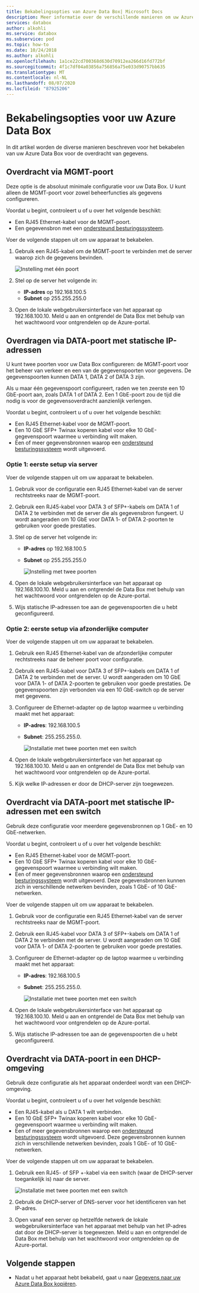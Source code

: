 ```yaml
---
title: Bekabelingsopties van Azure Data Box| Microsoft Docs
description: Meer informatie over de verschillende manieren om uw Azure Data Box te bekabelen voor gegevens overdracht met behulp van beheer poort of gegevens poort.
services: databox
author: alkohli
ms.service: databox
ms.subservice: pod
ms.topic: how-to
ms.date: 10/24/2018
ms.author: alkohli
ms.openlocfilehash: 1a1ce22cd700368d630d70912ea266d16fd772bf
ms.sourcegitcommit: 4f1c7df04a03856a756856a75e033d90757bb635
ms.translationtype: MT
ms.contentlocale: nl-NL
ms.lasthandoff: 08/07/2020
ms.locfileid: "87925206"
---
```

# <a name="cabling-options-for-your-azure-data-box"></a>Bekabelingsopties voor uw Azure Data Box

In dit artikel worden de diverse manieren beschreven voor het bekabelen van uw Azure Data Box voor de overdracht van gegevens.

## <a name="transfer-via-mgmt-port"></a>Overdracht via MGMT-poort

Deze optie is de absoluut minimale configuratie voor uw Data Box. U kunt alleen de MGMT-poort voor zowel beheerfuncties als gegevens configureren.

Voordat u begint, controleert u of u over het volgende beschikt:

- Een RJ45 Ethernet-kabel voor de MGMT-poort.
- Een gegevensbron met een [ondersteund besturingssysteem](data-box-system-requirements.md#supported-operating-systems-for-clients).

Voer de volgende stappen uit om uw apparaat te bekabelen.

1. Gebruik een RJ45-kabel om de MGMT-poort te verbinden met de server waarop zich de gegevens bevinden.

    ![Instelling met één poort](media/data-box-cable-options/cabling-mgmt-only.png)

2. Stel op de server het volgende in:

    - **IP-adres** op 192.168.100.5
    - **Subnet** op 255.255.255.0

3. Open de lokale webgebruikersinterface van het apparaat op 192.168.100.10. Meld u aan en ontgrendel de Data Box met behulp van het wachtwoord voor ontgrendelen op de Azure-portal.


## <a name="transfer-via-data-port-with-static-ips"></a>Overdragen via DATA-poort met statische IP-adressen

U kunt twee poorten voor uw Data Box configureren: de MGMT-poort voor het beheer van verkeer en een van de gegevenspoorten voor gegevens. De gegevenspoorten kunnen DATA 1, DATA 2 of DATA 3 zijn.

Als u maar één gegevenspoort configureert, raden we ten zeerste een 10 GbE-poort aan, zoals DATA 1 of DATA 2. Een 1 GbE-poort zou de tijd die nodig is voor de gegevensoverdracht aanzienlijk verlengen.

Voordat u begint, controleert u of u over het volgende beschikt:

- Een RJ45 Ethernet-kabel voor de MGMT-poort.
- Een 10 GbE SFP+ Twinax koperen kabel voor elke 10 GbE-gegevenspoort waarmee u verbinding wilt maken.
- Een of meer gegevensbronnen waarop een [ondersteund besturingssysteem](data-box-system-requirements.md#supported-operating-systems-for-clients) wordt uitgevoerd.

### <a name="option-1---initial-setup-via-server"></a>Optie 1: eerste setup via server

Voer de volgende stappen uit om uw apparaat te bekabelen.

1. Gebruik voor de configuratie een RJ45 Ethernet-kabel van de server rechtstreeks naar de MGMT-poort.
2. Gebruik een RJ45-kabel voor DATA 3 of SFP+-kabels om DATA 1 of DATA 2 te verbinden met de server die als gegevensbron fungeert. U wordt aangeraden om 10 GbE voor DATA 1- of DATA 2-poorten te gebruiken voor goede prestaties.
3. Stel op de server het volgende in:

   - **IP-adres** op 192.168.100.5
   - **Subnet** op 255.255.255.0

     ![Instelling met twee poorten](media/data-box-cable-options/cabling-2-port-setup.png)

3. Open de lokale webgebruikersinterface van het apparaat op 192.168.100.10. Meld u aan en ontgrendel de Data Box met behulp van het wachtwoord voor ontgrendelen op de Azure-portal.
4. Wijs statische IP-adressen toe aan de gegevenspoorten die u hebt geconfigureerd.

### <a name="option-2---initial-setup-via-separate-computer"></a>Optie 2: eerste setup via afzonderlijke computer

Voer de volgende stappen uit om uw apparaat te bekabelen.

1. Gebruik een RJ45 Ethernet-kabel van de afzonderlijke computer rechtstreeks naar de beheer poort voor configuratie.
2. Gebruik een RJ45-kabel voor DATA 3 of SFP+-kabels om DATA 1 of DATA 2 te verbinden met de server. U wordt aangeraden om 10 GbE voor DATA 1- of DATA 2-poorten te gebruiken voor goede prestaties. De gegevenspoorten zijn verbonden via een 10 GbE-switch op de server met gegevens.
3. Configureer de Ethernet-adapter op de laptop waarmee u verbinding maakt met het apparaat:

   - **IP-adres**: 192.168.100.5
   - **Subnet**: 255.255.255.0.

     ![Installatie met twee poorten met een switch](media/data-box-cable-options/cabling-with-static-ip.png)

3. Open de lokale webgebruikersinterface van het apparaat op 192.168.100.10. Meld u aan en ontgrendel de Data Box met behulp van het wachtwoord voor ontgrendelen op de Azure-portal.
4. Kijk welke IP-adressen er door de DHCP-server zijn toegewezen.

## <a name="transfer-via-data-port-with-static-ips-using-a-switch"></a>Overdracht via DATA-poort met statische IP-adressen met een switch 

Gebruik deze configuratie voor meerdere gegevensbronnen op 1 GbE- en 10 GbE-netwerken.

Voordat u begint, controleert u of u over het volgende beschikt:

- Een RJ45 Ethernet-kabel voor de MGMT-poort.
- Een 10 GbE SFP+ Twinax koperen kabel voor elke 10 GbE-gegevenspoort waarmee u verbinding wilt maken.
- Een of meer gegevensbronnen waarop een [ondersteund besturingssysteem](data-box-system-requirements.md#supported-operating-systems-for-clients) wordt uitgevoerd. Deze gegevensbronnen kunnen zich in verschillende netwerken bevinden, zoals 1 GbE- of 10 GbE-netwerken.

Voer de volgende stappen uit om uw apparaat te bekabelen.

1. Gebruik voor de configuratie een RJ45 Ethernet-kabel van de server rechtstreeks naar de MGMT-poort.
2. Gebruik een RJ45-kabel voor DATA 3 of SFP+-kabels om DATA 1 of DATA 2 te verbinden met de server. U wordt aangeraden om 10 GbE voor DATA 1- of DATA 2-poorten te gebruiken voor goede prestaties.
3. Configureer de Ethernet-adapter op de laptop waarmee u verbinding maakt met het apparaat:

   - **IP-adres**: 192.168.100.5
   - **Subnet**: 255.255.255.0.

     ![Installatie met twee poorten met een switch](media/data-box-cable-options/cabling-with-switch-static-ip.png)

3. Open de lokale webgebruikersinterface van het apparaat op 192.168.100.10. Meld u aan en ontgrendel de Data Box met behulp van het wachtwoord voor ontgrendelen op de Azure-portal.
4. Wijs statische IP-adressen toe aan de gegevenspoorten die u hebt geconfigureerd.


## <a name="transfer-via-data-port-in-a-dhcp-environment"></a>Overdracht via DATA-poort in een DHCP-omgeving

Gebruik deze configuratie als het apparaat onderdeel wordt van een DHCP-omgeving.

Voordat u begint, controleert u of u over het volgende beschikt:

- Een RJ45-kabel als u DATA 1 wilt verbinden.
- Een 10 GbE SFP+ Twinax koperen kabel voor elke 10 GbE-gegevenspoort waarmee u verbinding wilt maken.
- Een of meer gegevensbronnen waarop een [ondersteund besturingssysteem](data-box-system-requirements.md#supported-operating-systems-for-clients) wordt uitgevoerd. Deze gegevensbronnen kunnen zich in verschillende netwerken bevinden, zoals 1 GbE- of 10 GbE-netwerken.

Voer de volgende stappen uit om uw apparaat te bekabelen.

1. Gebruik een RJ45- of SFP +-kabel via een switch (waar de DHCP-server toegankelijk is) naar de server.

    ![Installatie met twee poorten met een switch](media/data-box-cable-options/cabling-dhcp-data-only.png)
2. Gebruik de DHCP-server of DNS-server voor het identificeren van het IP-adres.
3. Open vanaf een server op hetzelfde netwerk de lokale webgebruikersinterface van het apparaat met behulp van het IP-adres dat door de DHCP-server is toegewezen. Meld u aan en ontgrendel de Data Box met behulp van het wachtwoord voor ontgrendelen op de Azure-portal.

## <a name="next-steps"></a>Volgende stappen

- Nadat u het apparaat hebt bekabeld, gaat u naar [Gegevens naar uw Azure Data Box kopiëren](data-box-deploy-copy-data.md).
